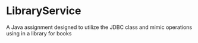 # LibraryService
A Java assignment designed to utilize the JDBC class and mimic operations using in a library for books
